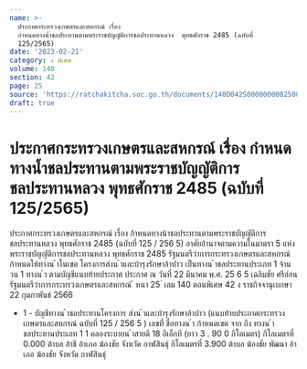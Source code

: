 ```yaml
---
name: >-
  ประกาศกระทรวงเกษตรและสหกรณ์ เรื่อง
  กำหนดทางน้ำชลประทานตามพระราชบัญญัติการชลประทานหลวง  พุทธศักราช 2485 (ฉบับที่
  125/2565)
date: '2023-02-21'
category: ง พิเศษ
volume: 140
section: 42
page: 25
source: 'https://ratchakitcha.soc.go.th/documents/140D042S0000000002500.pdf'
draft: true
---
```


# ประกาศกระทรวงเกษตรและสหกรณ์ เรื่อง กำหนดทางน้ำชลประทานตามพระราชบัญญัติการชลประทานหลวง  พุทธศักราช 2485 (ฉบับที่ 125/2565)

ประกาศกระทรวงเกษตรและสหกรณ์ เรื่อง ก้าหนดทางน้าชลประทานตามพระราชบัญญัติการชลประทานหลวง พุทธศักราช 2485 (ฉบับที่ 125 / 256 5) อาศัยอ้านาจตามความในมาตรา 5 แห่งพระราชบัญญัติการชลประทานหลวง พุทธศักราช 2485 รัฐมนตรีว่าการกระทรวงเกษตรและสหกรณ์ ก้าหนดให้ทางน ้าในเขต โครงการส่งน ้าและบ้ารุงรักษาล้าปาว เป็นทางน ้าชลประทานประเภท 1 จ้านวน 1 ทางน ้า ตามบัญชีแนบท้ายประกาศ ประกาศ ณ วันที่ 22 มีนาคม พ.ศ. 25 6 5 เฉลิมชัย ศรีอ่อน รัฐมนตรีว่าการกระทรวงเกษตรและสหกรณ์ ้ หนา 25 ่ เลม 140 ตอนพิเศษ 42 ง ราชกิจจานุเบกษา 22 กุมภาพันธ์ 2566

- 1 - บัญชีทางน ้าชลประทานโครงการ ส่งน ้าและบ้ารุงรักษาล้าปาว (แนบท้ายประกาศกระทรวงเกษตรและสหกรณ์ ฉบับที่ 125 / 256 5 ) เลขที่ ชื่อทางน ้า ก้าหนดเขต จาก ถึง ทางน ้าชลประทานประเภท 1 1 คลองระบายน ้าสายดี 18 อีเอ็กที (ยาว 3 . 90 0 กิโลเมตร) กิโลเมตรที่ 0.000 ต้าบล ล้าชี อ้าเภอ ฆ้องชัย จังหวัด กาฬสินธุ์ กิโลเมตรที่ 3.900 ต้าบล ฆ้องชัย พัฒนา อ้าเภอ ฆ้องชัย จังหวัด กาฬสินธุ์
